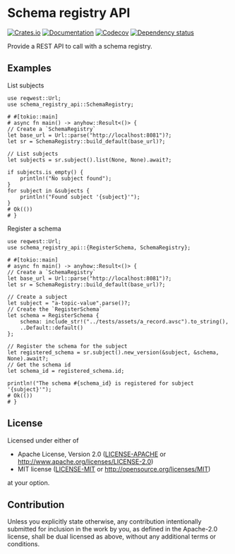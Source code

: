 # Schema registry API

[![Crates.io](https://img.shields.io/crates/v/schema-registry-api.svg)](https://crates.io/crates/schema-registry-api)
[![Documentation](https://docs.rs/schema-registry-api/badge.svg)](https://docs.rs/schema-registry-api/)
[![Codecov](https://codecov.io/github/ilaborie/schema-registry-api/coverage.svg?branch=main)](https://codecov.io/gh/ilaborie/schema-registry-api)
[![Dependency status](https://deps.rs/repo/github/ilaborie/schema-registry-api/status.svg)](https://deps.rs/repo/github/ilaborie/schema-registry-api)

Provide a REST API to call with a schema registry.

## Examples

List subjects

```rust, no_run
use reqwest::Url;
use schema_registry_api::SchemaRegistry;

# #[tokio::main]
# async fn main() -> anyhow::Result<()> {
// Create a `SchemaRegistry`
let base_url = Url::parse("http://localhost:8081")?;
let sr = SchemaRegistry::build_default(base_url)?;

// List subjects
let subjects = sr.subject().list(None, None).await?;

if subjects.is_empty() {
    println!("No subject found");
}
for subject in &subjects {
    println!("Found subject '{subject}'");
}
# Ok(())
# }
```

Register a schema

```rust, no_run
use reqwest::Url;
use schema_registry_api::{RegisterSchema, SchemaRegistry};

# #[tokio::main]
# async fn main() -> anyhow::Result<()> {
// Create a `SchemaRegistry`
let base_url = Url::parse("http://localhost:8081")?;
let sr = SchemaRegistry::build_default(base_url)?;

// Create a subject
let subject = "a-topic-value".parse()?;
// Create the `RegisterSchema`
let schema = RegisterSchema {
    schema: include_str!("../tests/assets/a_record.avsc").to_string(),
    ..Default::default()
};

// Register the schema for the subject
let registered_schema = sr.subject().new_version(&subject, &schema, None).await?;
// Get the schema id
let schema_id = registered_schema.id;

println!("The schema #{schema_id} is registered for subject '{subject}'");
# Ok(())
# }
```

## License

Licensed under either of

 * Apache License, Version 2.0
   ([LICENSE-APACHE](LICENSE-APACHE) or <http://www.apache.org/licenses/LICENSE-2.0>)
 * MIT license
   ([LICENSE-MIT](LICENSE-MIT) or <http://opensource.org/licenses/MIT>)

at your option.

## Contribution

Unless you explicitly state otherwise, any contribution intentionally submitted
for inclusion in the work by you, as defined in the Apache-2.0 license, shall be
dual licensed as above, without any additional terms or conditions.